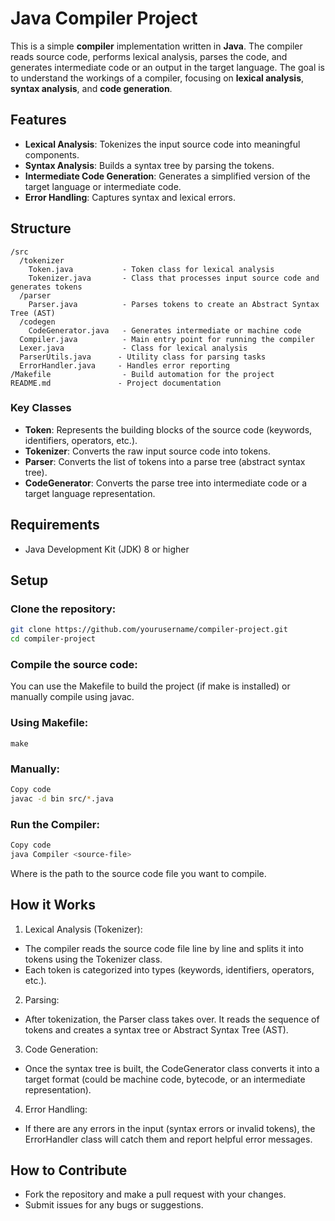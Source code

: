 # Java Compiler Project

This is a simple **compiler** implementation written in **Java**. The compiler reads source code, performs lexical analysis, parses the code, and generates intermediate code or an output in the target language. The goal is to understand the workings of a compiler, focusing on **lexical analysis**, **syntax analysis**, and **code generation**.

## Features

- **Lexical Analysis**: Tokenizes the input source code into meaningful components.
- **Syntax Analysis**: Builds a syntax tree by parsing the tokens.
- **Intermediate Code Generation**: Generates a simplified version of the target language or intermediate code.
- **Error Handling**: Captures syntax and lexical errors.

## Structure
```
/src
  /tokenizer
    Token.java           - Token class for lexical analysis
    Tokenizer.java       - Class that processes input source code and generates tokens
  /parser
    Parser.java          - Parses tokens to create an Abstract Syntax Tree (AST)
  /codegen
    CodeGenerator.java   - Generates intermediate or machine code
  Compiler.java          - Main entry point for running the compiler
  Lexer.java             - Class for lexical analysis
  ParserUtils.java      - Utility class for parsing tasks
  ErrorHandler.java     - Handles error reporting
/Makefile                - Build automation for the project
README.md               - Project documentation
```

### Key Classes

- **Token**: Represents the building blocks of the source code (keywords, identifiers, operators, etc.).
- **Tokenizer**: Converts the raw input source code into tokens.
- **Parser**: Converts the list of tokens into a parse tree (abstract syntax tree).
- **CodeGenerator**: Converts the parse tree into intermediate code or a target language representation.

## Requirements

- Java Development Kit (JDK) 8 or higher

## Setup

### Clone the repository:

```bash
git clone https://github.com/yourusername/compiler-project.git
cd compiler-project
```
### Compile the source code:
You can use the Makefile to build the project (if make is installed) or manually compile using javac.

### Using Makefile:

```
make
```

### Manually:

```bash
Copy code
javac -d bin src/*.java
```

### Run the Compiler:
```bash
Copy code
java Compiler <source-file>
```
Where <source-file> is the path to the source code file you want to compile.

## How it Works
1. Lexical Analysis (Tokenizer):

- The compiler reads the source code file line by line and splits it into tokens using the Tokenizer class.
- Each token is categorized into types (keywords, identifiers, operators, etc.).

2. Parsing:

- After tokenization, the Parser class takes over. It reads the sequence of tokens and creates a syntax tree or Abstract Syntax Tree (AST).

3. Code Generation:

- Once the syntax tree is built, the CodeGenerator class converts it into a target format (could be machine code, bytecode, or an intermediate representation).

4. Error Handling:

- If there are any errors in the input (syntax errors or invalid tokens), the ErrorHandler class will catch them and report helpful error messages.


## How to Contribute
- Fork the repository and make a pull request with your changes.
- Submit issues for any bugs or suggestions.
